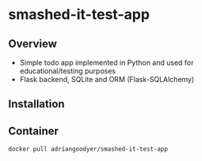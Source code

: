 # smashed-it-test-app

## Overview
- Simple todo app implemented in Python and used for educational/testing purposes
- Flask backend, SQLite and ORM (Flask-SQLAlchemy)

## Installation

## Container
```bash
docker pull adriangoodyer/smashed-it-test-app
```
